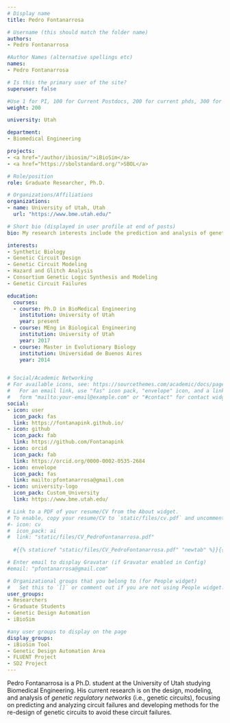 ```yaml
---
# Display name
title: Pedro Fontanarrosa

# Username (this should match the folder name)
authors:
- Pedro Fontanarrosa

#Author Names (alternative spellings etc)
names:
- Pedro Fontanarrosa

# Is this the primary user of the site?
superuser: false

#Use 1 for PI, 100 for Current Postdocs, 200 for current phds, 300 for current masters, 400 for current undergrads, 800 for alum postdocs, 810 for alum phds, 820 for alum masters, and 830 for alum undergrads, 900 for tools, 1000 for projects
weight: 200

university: Utah

department:
- Biomedical Engineering

projects:
- <a href="/author/ibiosim/">iBioSim</a>
- <a href="https://sbolstandard.org/">SBOL</a>

# Role/position
role: Graduate Researcher, Ph.D.

# Organizations/Affiliations
organizations:
- name: University of Utah, Utah
  url: "https://www.bme.utah.edu/"

# Short bio (displayed in user profile at end of posts)
bio: My research interests include the prediction and analysis of genetic circuit failures.

interests:
- Synthetic Biology
- Genetic Circuit Design
- Genetic Circuit Modeling
- Hazard and Glitch Analysis
- Consortium Genetic Logic Synthesis and Modeling
- Genetic Circuit Failures

education:
  courses:
  - course: Ph.D in BioMedical Engineering
    institution: University of Utah
    year: present
  - course: MEng in Biological Engineering
    institution: University of Utah
    year: 2017  
  - course: Master in Evolutionary Biology
    institution: Universidad de Buenos Aires
    year: 2014


# Social/Academic Networking
# For available icons, see: https://sourcethemes.com/academic/docs/page-builder/#icons
#   For an email link, use "fas" icon pack, "envelope" icon, and a link in the
#   form "mailto:your-email@example.com" or "#contact" for contact widget.
social:
- icon: user
  icon_pack: fas
  link: https://fontanapink.github.io/
- icon: github
  icon_pack: fab
  link: https://github.com/Fontanapink
- icon: orcid
  icon_pack: fab
  link: https://orcid.org/0000-0002-0535-2684
- icon: envelope
  icon_pack: fas
  link: mailto:pfontanarrosa@gmail.com  
- icon: university-logo
  icon_pack: Custom_University
  link: https://www.bme.utah.edu/

# Link to a PDF of your resume/CV from the About widget.
# To enable, copy your resume/CV to `static/files/cv.pdf` and uncomment the lines below.
#- icon: cv
#  icon_pack: ai
#  link: "static/files/CV_PedroFontanarrosa.pdf"
  
  #{{% staticref "static/files/CV_PedroFontanarrosa.pdf" "newtab" %}}{{% /staticref %}}

# Enter email to display Gravatar (if Gravatar enabled in Config)
#email: "pfontanarrosa@gmail.com"

# Organizational groups that you belong to (for People widget)
#   Set this to `[]` or comment out if you are not using People widget.
user_groups:
- Researchers
- Graduate Students
- Genetic Design Automation
- iBioSim

#any user groups to display on the page
display_groups:
- iBioSim Tool
- Genetic Design Automation Area
- FLUENT Project
- SD2 Project
---
```


Pedro Fontanarrosa is a Ph.D. student at the University of Utah studying Biomedical Engineering. His current research is on the design, modeling, and analysis of *genetic regulatory networks* (i.e., genetic circuits), focusing on predicting and analyzing circuit failures and developing methods for the re-design of genetic circuits to avoid these circuit failures.
